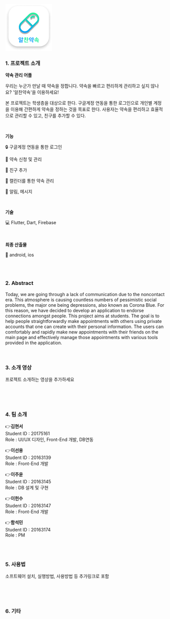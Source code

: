 ![img2](./img2.png)

### 1. 프로젝트 소개

  **약속 관리 어플**

우리는 누군가 만날 때 약속을 정합니다.
약속을 빠르고 편리하게 관리하고 싶지 않나요?
'알찬약속'을 이용하세요!

본 프로젝트는 학생층을 대상으로 한다. 구글계정 연동을 통한 로그인으로 개인별 계정을 이용해 간편하게 약속을 정하는 것을 목표로 한다.
사용자는 약속을 편리하고 효율적으로 관리할 수 있고, 친구를 추가할 수 있다.

<br>

**기능** 

🔒 구글계정 연동을 통한 로그인

📌 약속 신청 및 관리

👫 친구 추가

📆 캘린더를 통한 약속 관리

🔔 알림, 메시지


<br>

**기술**

💻 Flutter, Dart, Firebase

<br>

**최종 산출물**

📱 android, ios

<br>
<br>

### 2. Abstract<br>
Today, we are going through a lack of communication due to the noncontact era. This atmosphere is causing countless numbers of pessimistic social problems, the major one being depressions, also known as Corona Blue. For this reason, we have decided to develop an application to endorse connections amongst people. This project aims at students. The goal is to help people straightforwardly make appointments with others using private accounts that one can create with their personal information. The users can comfortably and rapidly make new appointments with their friends on the main page and effectively manage those appointments with various tools provided in the application.
<br>
<br>
<br>

### 3. 소개 영상

프로젝트 소개하는 영상을 추가하세요

<br>
<br>
<br>

### 4. 팀 소개

👉**김현서**   
   Student ID : 20175161   
   Role : UI/UX 디자인, Front-End 개발, DB연동
  <br>   

👉**이선용**<br>
Student ID : 20163139 <br>
Role : Front-End 개발
   <br>

👉**이주윤**<br>
Student ID : 20163145 <br>
Role : DB 설계 및 구현
   <br>

👉**이헌수** <br>
Student ID : 20163147 <br>
Role : Front-End 개발
   <br>    

👉**함석민** <br>
Student ID : 20163174 <br>
Role : PM

   <br>
   <br>

### 5. 사용법

소프트웨어 설치, 실행방법, 사용방법 등 추가링크로 포함


<br>
<br>
<br>

### 6. 기타


